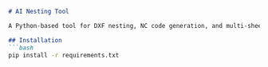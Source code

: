 ```markdown
# AI Nesting Tool

A Python-based tool for DXF nesting, NC code generation, and multi-sheet labeling.

## Installation
```bash
pip install -r requirements.txt
```
